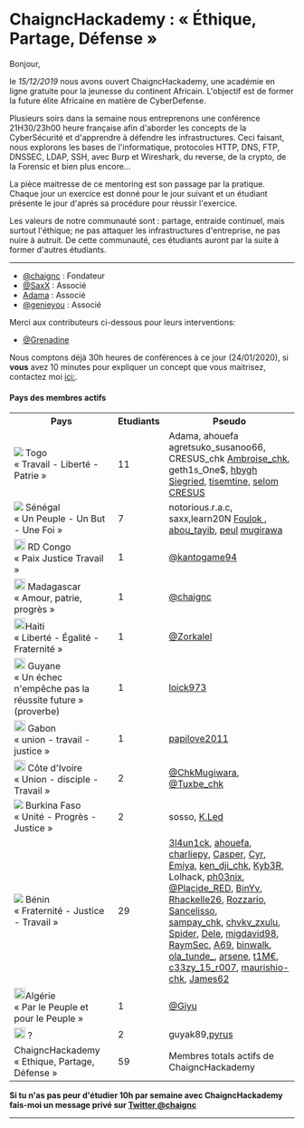 # ChaigncHackademy : « Éthique, Partage, Défense » 

Bonjour,

le *15/12/2019* nous avons ouvert ChaigncHackademy, une académie en ligne gratuite pour la jeunesse du continent Africain.
L'objectif est de former la future élite Africaine en matière de CyberDefense.

Plusieurs soirs dans la semaine nous entreprenons une conférence 21H30/23h00 heure française afin d'aborder les concepts de la CyberSécurité et d'apprendre à défendre les infrastructures. Ceci faisant, nous explorons les bases de l'informatique, protocoles HTTP, DNS, FTP, DNSSEC, LDAP, SSH,  avec Burp et Wireshark, du reverse, de la crypto, de la Forensic et bien plus encore...

La pièce maitresse de ce mentoring est son passage par la pratique. Chaque jour un exercice est donné pour le jour suivant et un étudiant présente le jour d'aprés sa procédure pour réussir l'exercice.

Les valeurs de notre communauté sont : partage, entraide continuel, mais surtout l'éthique; ne pas attaquer les infrastructures d'entreprise, ne pas nuire à autruit. De cette communauté, ces étudiants auront par la suite à former d'autres étudiants.

---

* [@chaignc][@chaignc] : Fondateur
* [@SaxX][@SaxX] : Associé
* [Adama][Adama] : Associé
* [@genieyou][@genieyou] : Associé


Merci aux contributeurs ci-dessous pour leurs interventions:
* [@Grenadine][@Grenadine]


Nous comptons déjà 30h heures de conférences à ce jour (24/01/2020), si **vous** avez 10 minutes pour expliquer un concept que vous maitrisez, contactez moi [ici:][@chaignc].

#### Pays des membres actifs

 <table style="width:100%">
  <tr>
    <th>Pays
    <th>Etudiants</th>
    <th>Pseudo</th>
  </tr>
     <tr>
    <td><img src="https://upload.wikimedia.org/wikipedia/commons/thumb/6/68/Flag_of_Togo.svg/20px-Flag_of_Togo.svg.png"> Togo<br> « Travail - Liberté - Patrie »</td>
    <td>11</td>
    <td>
      Adama,
      ahouefa
      agretsuko_susanoo66,
     CRESUS_chk
     <a href="https://twitter.com/ambroisevega">Ambroise_chk</a>,
      geth1s_One$, 
      <a href="https://twitter.com/hbyghs"> hbygh</a>
      <a href="https://twitter.com/Xwxlxe">Siegried</a>,
      <a href="https://twitter.com/tisemtine">tisemtine</a>,
      <a href="https://twitter.com/banybah">selom</a>
     <a href="https://twitter.com/CRESUS_chk">CRESUS</a>
     </td>
  </tr>
     <tr>
    <td><img src="https://upload.wikimedia.org/wikipedia/commons/thumb/f/fd/Flag_of_Senegal.svg/20px-Flag_of_Senegal.svg.png"> Sénégal<br> « Un Peuple - Un But - Une Foi »</td>
      <td>7</td>
    <td>notorious.r.a.c, saxx,learn20N
     <a href = "https://twitter.com/Foulokndiaye"> Foulok </a>,
     <a href="https://twitter.com/abou_tayib">abou_tayib</a>,
     <a href="https://twitter.com/peul_bi">peul</a>
     <a href="https://twitter.com/_Mugirawa_">mugirawa</a>
     </td>
  </tr>
   <tr>
  <td><img src="https://upload.wikimedia.org/wikipedia/commons/thumb/1/18/Congo_DR_Flag.svg/200px-Congo_DR_Flag.svg.png" width="20"> RD Congo
   <br>« Paix Justice Travail »
  </td>
 <td>1</td>
 <td><a href="https://twitter.com/kantogame94">@kantogame94</a></td>
 </tr>
   <tr>
    <td><img src="https://upload.wikimedia.org/wikipedia/commons/thumb/b/bc/Flag_of_Madagascar.svg/200px-Flag_of_Madagascar.svg.png" width="20"> Madagascar<br> « Amour, patrie, progrès »</td>
    <td>1</td>
    <td><a href="https://twitter.com/chaignc">@chaignc</a></td>
  </tr>
  <!-- haiti -->
    <td>
     <img src="https://upload.wikimedia.org/wikipedia/commons/6/62/Haiti_flag_2020.png" width='20'>Haiti
     <br>« Liberté - Égalité - Fraternité » 
    </td>
 <!-- commenter votre pesudo twitter, et ajouter un numero de id de plus-->
    <td>
     1
   </td>
    <td>
         <a href="http://twitter.com/djefferson_sain">@Zorkalel</a>
    </td>
 <!--  fin du commentaire -->
  </tr>
  <!-- fin haiti -->
  <tr>
    <td><img src="https://upload.wikimedia.org/wikipedia/commons/thumb/2/29/Flag_of_French_Guiana.svg/120px-Flag_of_French_Guiana.svg.png" width="20"> Guyane<br> « Un échec n'empêche pas la réussite future » (proverbe) </td>
    <td>1</td>
    <td><a href="https://twitter.com/loick973">loick973</a></td>
 </tr>
   <tr>
    <td><img src="https://upload.wikimedia.org/wikipedia/commons/thumb/0/04/Flag_of_Gabon.svg/langfr-225px-Flag_of_Gabon.svg.png" width="20"> Gabon<br>« union - travail -justice »</td>
    <td>1</td>
    <td>
    <a href="https://twitter.com/papilove2011">papilove2011</a>
    </td>
  </tr>
     <tr>
    <td><img src="https://upload.wikimedia.org/wikipedia/commons/thumb/f/fe/Flag_of_C%C3%B4te_d%27Ivoire.svg/320px-Flag_of_C%C3%B4te_d%27Ivoire.svg.png" width="20"> Côte d'Ivoire <br>« Union - disciple - Travail »</td>
    <td>2</td>
  <td>
    <a href="https://twitter.com/@ChkMugiwara">@ChkMugiwara</a>,
    <a href="https://twitter.com/TuxbeG">@Tuxbe_chk</a>
   </td>
      
  </tr>
 <tr>
    <td><img src="https://upload.wikimedia.org/wikipedia/commons/thumb/3/31/Flag_of_Burkina_Faso.svg/20px-Flag_of_Burkina_Faso.svg.png"> Burkina Faso<br>« Unité - Progrès - Justice »</td>
    <td>2</td>
    <td>sosso, <a href="https://twitter.com/khaledoueder">K.Led</a></td>
  </tr>
  <tr>
    <td><img src="https://upload.wikimedia.org/wikipedia/commons/thumb/0/0a/Flag_of_Benin.svg/20px-Flag_of_Benin.svg.png"> </th> Bénin<br>« Fraternité - Justice - Travail » </td>
    <td>29</td>
    <td>
    <a href="http://twitter.com/3l4un1ck">3l4un1ck</a>,
    <a href="https://twitter.com/AhouefaC"> ahouefa</a>,
    <a href="http://twitter.com/charliagossou">charliepy</a>,
    <a href="https://twitter.com/__Casper">Casper</a>,
    <a href="http://twitter.com/cyrusgnimadi">Cyr</a>,
    <a href="https://twitter.com/o_yeou">Emiya</a>,
    <a href="https://twitter.com/ken_djiwan_chk">ken_dji_chk</a>,
    <a href="https://twitter.com/LickosA">Kyb3R</a>,
    Lolhack,
    <a href="https://twitter.com/__Ph03n1x">ph03nix</a>,
    <br>
    <a href="https://twitter.com/PlacideRed">@Placide_RED</a>,
    <a href="https://twitter.com/iam_binyv">BinYv</a>,
    <a href="https://twitter.com/rhackelle26">Rhackelle26</a>,
    <a href="https://twitter.com/arielalinkan">Rozzario</a>,
    <a href="https://twitter.com/LissanonCedric">Sancelisso</a>,
    <br>
    <a href="https://twitter.com/sampay">sampay_chk</a>,
    <a href="https://twitter.com/chvkv_zxulu">chvkv_zxulu</a>,
    <a href="https://twitter.com/_Spider114">Spider</a>,
    <a href="https://twitter.com/Casias161">Dele</a>,
    <a href="https://twitter.com/migdavid98">migdavid98</a>,
    <br>
    <a href="https://twitter.com/Ray_Sdj">RaymSec</a>,
    <a href="https://twitter.com/Gd64808874">A69</a>,
    <a href="https://twitter.com/nwalk43341855">binwalk</a>,
    <a href="https://twitter.com/ola_tunde_">ola_tunde_</a>,
    <a href="https://twitter.com/arsene_senou">arsene</a>,
    <a href="https://twitter.com/Ansu1m">t1M€</a>,
    <a href="http://twitter.com/iamaub___ceezy">c33zy_15_r007</a>,
    <a href="https://twitter.com/Maurice2mrc">maurishio-chk</a>,
    <a href="https://twitter.com/Brayane39328341">James62</a>
    </td>
  </tr>
  <tr>
     <tr>
    <td><img src="https://upload.wikimedia.org/wikipedia/commons/9/90/Flag_of_Algeria.png" width="20">Algérie
    <br>« Par le Peuple et pour le Peuple »
   </td>
    <td>1</td>
    <td><a href="https://twitter.com/MezianeOuabdes1">@Giyu</a></td>
  </tr>
  <tr>
    <td><img src="" width="20"> ?</td>
    <td>2</td>
    <td>guyak89,<a href="https://twitter.com/polivanm">pyrus</a></td>
  </tr>
  <tr>
    <td>ChaigncHackademy <br>« Ethique, Partage, Défense » </td>
    <td>59</td>
    <td>Membres totals actifs de ChaigncHackademy</td>
  </tr>
</table>

**Si tu n'as pas peur d'étudier 10h par semaine avec ChaigncHackademy fais-moi un message privé sur [Twitter @chaignc][@chaignc]**

---

[@chaignc]:https://twitter.com/chaignc
[hexpresso]:https://hexpresso.github.io
[@Grenadine]:https://twitter.com/Greynardine
[@SaxX]:https://twitter.com/_saxx_
[@genieyou]:https://twitter.com/genieyou/
[Adama]:https://www.pyramidhackers.com
